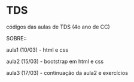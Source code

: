 # TDS
códigos das aulas de TDS (4o ano de CC)


SOBRE::

aula1 (10/03) - html e css

aula2 (15/03) - bootstrap em html e css

aula3 (17/03) - continuação da aula2 e exercícios
